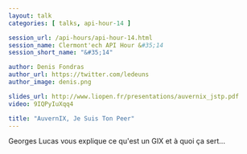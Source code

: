 ```yaml
---
layout: talk
categories: [ talks, api-hour-14 ]

session_url: /api-hours/api-hour-14.html
session_name: Clermont'ech API Hour &#35;14
session_short_name: "&#35;14"

author: Denis Fondras
author_url: https://twitter.com/ledeuns
author_image: denis.png

slides_url: http://www.liopen.fr/presentations/auvernix_jstp.pdf
video: 9IQPyIuXqq4

title: "AuvernIX, Je Suis Ton Peer"
---
```


Georges Lucas vous explique ce qu'est un GIX et à quoi ça sert...
